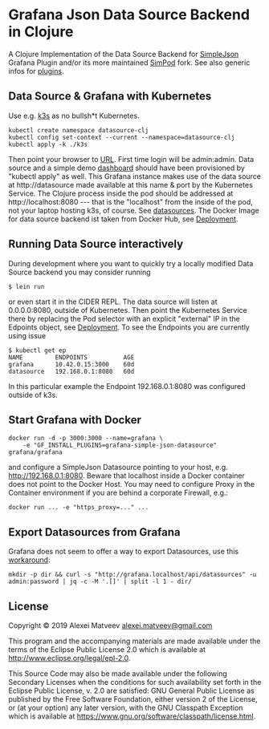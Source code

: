# Grafana Json Data Source Backend in Clojure

A Clojure Implementation of the Data Source Backend for
[SimpleJson](https://grafana.com/grafana/plugins/grafana-simple-json-datasource)
Grafana Plugin and/or its more maintained
[SimPod](https://github.com/simPod/grafana-json-datasource) fork.  See
also generic infos for
[plugins](https://grafana.com/docs/grafana/latest/plugins/developing/datasources/).

## Data Source & Grafana with Kubernetes

Use e.g. [k3s](https://github.com/rancher/k3s) as no bullsh*t
Kubernetes.

    kubectl create namespace datasource-clj
    kubectl config set-context --current --namespace=datasource-clj
    kubectl apply -k ./k3s

Then point your browser to [URL](http://grafana.localhost). First time
login  will   be  admin:admin.    Data  source   and  a   simple  demo
[dashboard](./k3s/simple-dashboard.json) should  have been provisioned
by "kubectl  apply" as well.  This  Grafana instance makes use  of the
data source at http://datasource made available at this name & port by
the Kubernetes Service.  The Clojure  process inside the pod should be
addressed at  http://localhost:8080 ---  that is the  "localhost" from
the inside  of the pod, not  your laptop hosting k3s,  of course.  See
[datasources](./k3s/datasources.yaml).   The  Docker  Image  for  data
source     backend    ist     taken    from     Docker    Hub,     see
[Deployment](./k3s/deployment.yaml).

## Running Data Source interactively

During development  where you want  to quickly try a  locally modified
Data Source backend you may consider running

    $ lein run

or even  start it in  the CIDER REPL. The  data source will  listen at
0.0.0.0:8080,  outside  of  Kubernetes.   Then  point  the  Kubernetes
Service  there  by  replacing  the   Pod  selector  with  an  explicit
"external"      IP      in      the     Edpoints      object,      see
[Deployment](./k3s/deployment.yaml).   To see  the  Endpoints you  are
currently using issue

    $ kubectl get ep
    NAME         ENDPOINTS          AGE
    grafana      10.42.0.15:3000    60d
    datasource   192.168.0.1:8080   60d

In  this   particular  example   the  Endpoint   192.168.0.1:8080  was
configured outside of k3s.

## Start Grafana with Docker

    docker run -d -p 3000:3000 --name=grafana \
        -e "GF_INSTALL_PLUGINS=grafana-simple-json-datasource" grafana/grafana

and  configure   a  SimpleJson  Datasource  pointing   to  your  host,
e.g. http://192.168.0.1:8080.   Beware that localhost inside  a Docker
container does not point to the Docker Host. You may need to configure
Proxy  in the  Container environment  if  you are  behind a  corporate
Firewall, e.g.:

    docker run ... -e "https_proxy=..." ...

## Export Datasources from Grafana

Grafana does not seem to offer a way to export Datasources, use this
[workaround](https://rmoff.net/2017/08/08/simple-export/import-of-data-sources-in-grafana/):

    mkdir -p dir && curl -s "http://grafana.localhost/api/datasources" -u admin:password | jq -c -M '.[]' | split -l 1 - dir/

## License

Copyright © 2019 Alexei Matveev <alexei.matveev@gmail.com>

This program and the accompanying materials are made available under the
terms of the Eclipse Public License 2.0 which is available at
http://www.eclipse.org/legal/epl-2.0.

This Source Code may also be made available under the following Secondary
Licenses when the conditions for such availability set forth in the Eclipse
Public License, v. 2.0 are satisfied: GNU General Public License as published by
the Free Software Foundation, either version 2 of the License, or (at your
option) any later version, with the GNU Classpath Exception which is available
at https://www.gnu.org/software/classpath/license.html.
